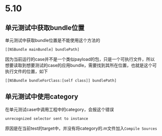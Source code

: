 # 5.10

## 单元测试中获取bundle位置

单元测试中获取bundle位置是不能使用这个方法的

```
[[NSBundle mainBundle] bundlePath]
```

因为当前运行的case并不是一个类似payload的包，只是一个可执行文件，所以想要读取到想要测试的case的应用bundle，需要找到其所在位置，也就是这个可执行文件的位置，如下


```
[[NSBundle bundleForClass:[self class]] bundlePath]
```

## 单元测试中使用category

在单元测试case中调用工程中的category，会报这个错误

```
unrecognized selector sent to instance
```

原因是在当前test的target中，并没有将category的.m文件加入`Compile Sources`

